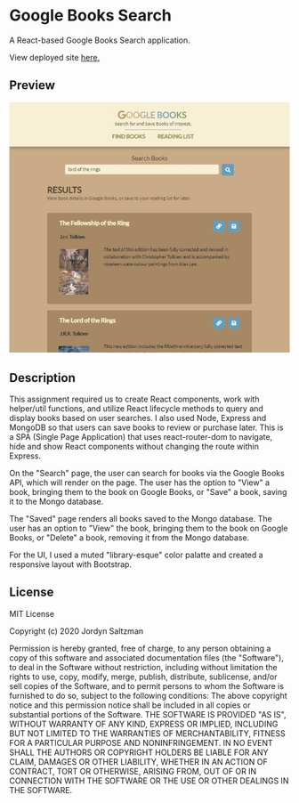 # Google Books Search

A React-based Google Books Search application.

View deployed site [here.](https://googlebookssearchreact1.herokuapp.com/)

## Preview

![screenshot](client/public/assets/images/books_search_screenshot.JPG)

## Description

This assignment required us to create React components, work with helper/util functions, and utilize React lifecycle methods to query and display books based on user searches. I also used Node, Express and MongoDB so that users can save books to review or purchase later. This is a SPA (Single Page Application) that uses react-router-dom to navigate, hide and show React components without changing the route within Express.

On the "Search" page, the user can search for books via the Google Books API, which will render on the page. The user has the option to "View" a book, bringing them to the book on Google Books, or "Save" a book, saving it to the Mongo database.

The "Saved" page renders all books saved to the Mongo database. The user has an option to "View" the book, bringing them to the book on Google Books, or "Delete" a book, removing it from the Mongo database.

For the UI, I used a muted "library-esque" color palatte and created a responsive layout with Bootstrap.

## License

MIT License

Copyright (c) 2020 Jordyn Saltzman

Permission is hereby granted, free of charge, to any person obtaining a copy of this software and associated documentation files (the "Software"), to deal in the Software without restriction, including without limitation the rights to use, copy, modify, merge, publish, distribute, sublicense, and/or sell copies of the Software, and to permit persons to whom the Software is furnished to do so, subject to the following conditions: The above copyright notice and this permission notice shall be included in all copies or substantial portions of the Software. THE SOFTWARE IS PROVIDED "AS IS", WITHOUT WARRANTY OF ANY KIND, EXPRESS OR IMPLIED, INCLUDING BUT NOT LIMITED TO THE WARRANTIES OF MERCHANTABILITY, FITNESS FOR A PARTICULAR PURPOSE AND NONINFRINGEMENT. IN NO EVENT SHALL THE AUTHORS OR COPYRIGHT HOLDERS BE LIABLE FOR ANY CLAIM, DAMAGES OR OTHER LIABILITY, WHETHER IN AN ACTION OF CONTRACT, TORT OR OTHERWISE, ARISING FROM, OUT OF OR IN CONNECTION WITH THE SOFTWARE OR THE USE OR OTHER DEALINGS IN THE SOFTWARE.
